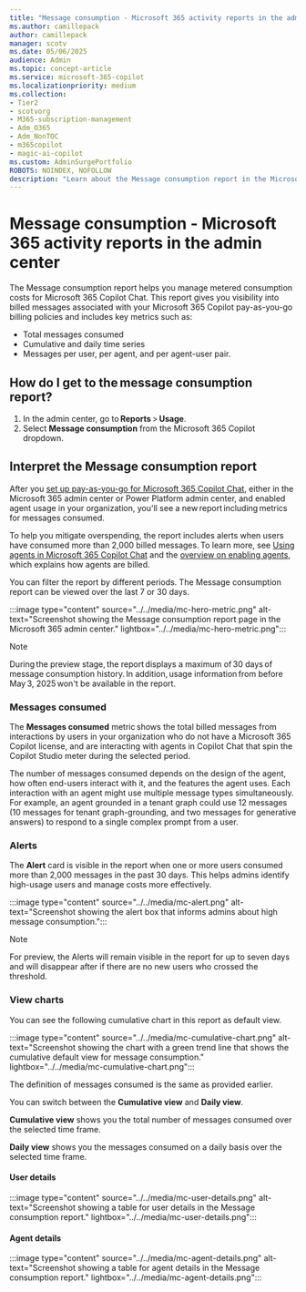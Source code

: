 ```yaml
---
title: "Message consumption - Microsoft 365 activity reports in the admin center"
ms.author: camillepack
author: camillepack
manager: scotv
ms.date: 05/06/2025
audience: Admin
ms.topic: concept-article
ms.service: microsoft-365-copilot
ms.localizationpriority: medium
ms.collection: 
- Tier2
- scotvorg
- M365-subscription-management
- Adm_O365
- Adm_NonTOC
- m365copilot
- magic-ai-copilot
ms.custom: AdminSurgePortfolio
ROBOTS: NOINDEX, NOFOLLOW
description: "Learn about the Message consumption report in the Microsoft 365 admin center and how it helps to manage costs associated with Microsoft 365 Copilot Chat."
---
```


# Message consumption - Microsoft 365 activity reports in the admin center

The Message consumption report helps you manage metered consumption costs for Microsoft 365 Copilot Chat. This report gives you visibility into billed messages associated with your Microsoft 365 Copilot pay-as-you-go billing policies and includes key metrics such as:

- Total messages consumed
- Cumulative and daily time series
- Messages per user, per agent, and per agent-user pair.  

## How do I get to the message consumption report?  

1. In the admin center, go to **Reports** > **Usage**.
1. Select **Message consumption** from the Microsoft 365 Copilot dropdown.

## Interpret the Message consumption report

After you [set up pay-as-you-go for Microsoft 365 Copilot Chat](/copilot/microsoft-365/pay-as-you-go/setup), either in the Microsoft 365 admin center or Power Platform admin center, and enabled agent usage in your organization, you'll see a new report including metrics for messages consumed.

To help you mitigate overspending, the report includes alerts when users have consumed more than 2,000 billed messages. To learn more, see [Using agents in Microsoft 365 Copilot Chat](/copilot/agents) and the [overview on enabling agents](/microsoft-copilot-studio/requirements-messages-management), which explains how agents are billed.  

You can filter the report by different periods. The Message consumption report can be viewed over the last 7 or 30 days.

:::image type="content" source="../../media/mc-hero-metric.png" alt-text="Screenshot showing the Message consumption report page in the Microsoft 365 admin center." lightbox="../../media/mc-hero-metric.png":::

>[!NOTE]
> During the preview stage, the report displays a maximum of 30 days of message consumption history. In addition, usage information from before May 3, 2025 won't be available in the report.  

### Messages consumed

The **Messages consumed** metric shows the total billed messages from interactions by users in your organization who do not have a Microsoft 365 Copilot license, and are interacting with agents in Copilot Chat that spin the Copilot Studio meter during the selected period.  

The number of messages consumed depends on the design of the agent, how often end-users interact with it, and the features the agent uses. Each interaction with an agent might use multiple message types simultaneously. For example, an agent grounded in a tenant graph could use 12 messages (10 messages for tenant graph-grounding, and two messages for generative answers) to respond to a single complex prompt from a user.

### Alerts

The **Alert** card is visible in the report when one or more users consumed more than 2,000 messages in the past 30 days. This helps admins identify high-usage users and manage costs more effectively.

:::image type="content" source="../../media/mc-alert.png" alt-text="Screenshot showing the alert box that informs admins about high message consumption.":::

>[!NOTE]
> For preview, the Alerts will remain visible in the report for up to seven days and will disappear after if there are no new users who crossed the threshold.  

### View charts

You can see the following cumulative chart in this report as default view.

:::image type="content" source="../../media/mc-cumulative-chart.png" alt-text="Screenshot showing the chart with a green trend line that shows the cumulative default view for message consumption." lightbox="../../media/mc-cumulative-chart.png":::

The definition of messages consumed is the same as provided earlier.  

You can switch between the **Cumulative view** and **Daily view**.

**Cumulative view** shows you the total number of messages consumed over the selected time frame.  

**Daily view** shows you the messages consumed on a daily basis over the selected time frame.  

#### User details

:::image type="content" source="../../media/mc-user-details.png" alt-text="Screenshot showing a table for user details in the Message consumption report." lightbox="../../media/mc-user-details.png":::

#### Agent details

:::image type="content" source="../../media/mc-agent-details.png" alt-text="Screenshot showing a table for agent details in the Message consumption report." lightbox="../../media/mc-agent-details.png":::
